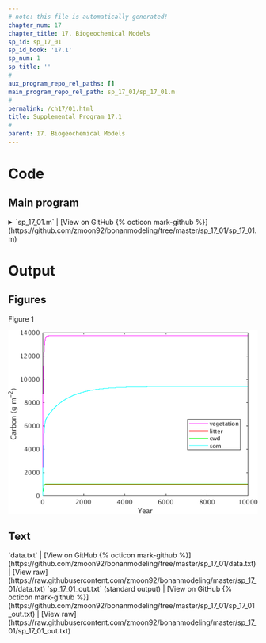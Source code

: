 ```yaml
---
# note: this file is automatically generated!
chapter_num: 17
chapter_title: 17. Biogeochemical Models
sp_id: sp_17_01
sp_id_book: '17.1'
sp_num: 1
sp_title: ''
# 
aux_program_repo_rel_paths: []
main_program_repo_rel_path: sp_17_01/sp_17_01.m
# 
permalink: /ch17/01.html
title: Supplemental Program 17.1
# 
parent: 17. Biogeochemical Models
---
```


# Code

## Main program

<details>
  <summary markdown="span">
    `sp_17_01.m`
    <span class="program-code-link-sep">|</span>
    [View on GitHub {% octicon mark-github %}](https://github.com/zmoon92/bonanmodeling/tree/master/sp_17_01/sp_17_01.m)
  </summary>

```matlab
% Supplemental program 17.1

% -----------------------------
% Example of a simple BGC model
% -----------------------------

% --------------
% Initialization
% --------------

% --- number of pools

npool = 9;

% --- NPP (gC/m2/day)

U = 1000 / 365;

% --- NPP partitioning: B(i,1) = NPP partitioning to pool i

B(1,1) = 0.25;            % leaf
B(2,1) = 0.55;            % fine root
B(3,1) = 0.20;            % wood
B(4,1) = 0;               % metabolic litter
B(5,1) = 0;               % structural litter
B(6,1) = 0;               % coarse woody debris
B(7,1) = 0;               % fast SOM
B(8,1) = 0;               % slow SOM
B(9,1) = 0;               % passive SOM

% --- base turnover rate: K(i,i) = base turnover rate for pool i (/day)

K = zeros(npool,npool);   % zero array elements

K(1,1) = 1.12 / 365;      % leaf
K(2,2) = 0.10 / 365;      % fine root
K(3,3) = 0.025 / 365;     % wood
K(4,4) = 10.0 / 365;      % metabolic litter
K(5,5) = 0.95 / 365;      % structural litter
K(6,6) = 0.49 / 365;      % coarse woody debris
K(7,7) = 1.97 / 365;      % fast SOM
K(8,8) = 0.108 / 365;     % slow SOM
K(9,9) = 0.0024 / 365;    % passive SOM

% --- carbon transfer matrix: A(i,j) = fractional carbon flow from pool j that enters pool i

A = zeros(npool,npool);

A(1,1) = -1;
A(2,2) = -1;
A(3,3) = -1;
A(4,4) = -1;
A(5,5) = -1;
A(6,6) = -1;
A(7,7) = -1;
A(8,8) = -1;
A(9,9) = -1;

A(4,1) = 0.67;
A(5,1) = 0.33;
A(4,2) = 0.58;
A(5,2) = 0.42;
A(6,3) = 1.00;
A(7,4) = 0.45;
A(7,5) = 0.36;
A(8,5) = 0.14;
A(7,6) = 0.24;
A(8,6) = 0.28;
A(8,7) = 0.39;
A(9,7) = 0.006;
A(9,8) = 0.003;

% --- environmental scalar: xi(i,i) = environmental scalar for pool i

xi = zeros(npool,npool);

xi(1,1) = 1.01;
xi(2,2) = 1.00;
xi(3,3) = 1.00;
xi(4,4) = 0.40;
xi(5,5) = 0.40;
xi(6,6) = 0.40;
xi(7,7) = 0.40;
xi(8,8) = 0.40;
xi(9,9) = 0.40;

% --- initial pool size: C(i,1) = carbon for pool i (g C/m2)

C = zeros(npool,1);

% ------------------
% Time stepping loop
% ------------------

% --- length of time step (days)

dt = 1;

% --- number of years to simulate 

nyears = 10000;

% --- days per month

ndays = [31, 28, 31, 30, 31, 30, 31, 31, 30, 31, 30, 31];

% --- initialize step counter

nstep = 0;

% --- advance time

for year = 1:nyears
   for month = 1:12
      for day = 1:ndays(month)

         nstep = nstep + 1;       % step counter
         cumyear = nstep / 365;   % cumulative year

         % calculate pool increment dC for each pool - this is the full caculation for each pool

%        dC(1,1) = U * B(1,1) - xi(1,1) * K(1,1) * C(1,1);
%        dC(2,1) = U * B(2,1) - xi(2,2) * K(2,2) * C(2,1);
%        dC(3,1) = U * B(3,1) - xi(3,3) * K(3,3) * C(3,1);

%        dC(4,1) = A(4,1)*xi(1,1)*K(1,1)*C(1,1) + A(4,2)*xi(2,2)*K(2,2)*C(2,1) - xi(4,4)*K(4,4)*C(4,1);
%        dC(5,1) = A(5,1)*xi(1,1)*K(1,1)*C(1,1) + A(5,2)*xi(2,2)*K(2,2)*C(2,1) - xi(5,5)*K(5,5)*C(5,1);
%        dC(6,1) = xi(3,3)*K(3,3)*C(3,1) - xi(6,6)*K(6,6)*C(6,1);

%        dC(7,1) = A(7,4)*xi(4,4)*K(4,4)*C(4,1) + A(7,5)*xi(5,5)*K(5,5)*C(5,1) ...
%                + A(7,6)*xi(6,6)*K(6,6)*C(6,1) - xi(7,7)*K(7,7)*C(7,1);

%        dC(8,1) = A(8,5)*xi(5,5)*K(5,5)*C(5,1) + A(8,6)*xi(6,6)*K(6,6)*C(6,1) ...
%                + A(8,7)*xi(7,7)*K(7,7)*C(7,1) - xi(8,8)*K(8,8)*C(8,1);

%        dC(9,1) = A(9,7)*xi(7,7)*K(7,7)*C(7,1) + A(9,8)*xi(8,8)*K(8,8)*C(8,1) ...
%                - xi(9,9)*K(9,9)*C(9,1);

         % ... or calculate pool increment dC for each pool i - this is the generalized calculation

         for i = 1:npool
            dC(i,1) = U * B(i,1) - xi(i,i) * K(i,i) * C(i,1);
            for j = 1:npool
               if (j ~= i)
                  dC(i,1) = dC(i,1) + A(i,j) * xi(j,j) * K(j,j) * C(j,1);
               end
            end
         end

         % ... or use matrix algebra: dC = B * U + A * xi * K * C

%        dC = B * U + A * xi * K * C;

         % heterotrophic respiration

%        RH = (1 - A(7,4))          * xi(4,4) * K(4,4) * C(4,1) ...
%           + (1 - A(7,5) - A(8,5)) * xi(5,5) * K(5,5) * C(5,1) ...
%           + (1 - A(7,6) - A(8,6)) * xi(6,6) * K(6,6) * C(6,1) ...
%           + (1 - A(8,7) - A(9,7)) * xi(7,7) * K(7,7) * C(7,1) ...
%           + (1 - A(9,8))          * xi(8,8) * K(8,8) * C(8,1) ...
%           +                         xi(9,9) * K(9,9) * C(9,1);

         % ... or this is the generalized calculation

         RH = xi(9,9) * K(9,9) * C(9,1);
         for j = 4:8
            suma = 0;
            for i = 4:9
               if (i ~= j)
                  suma = suma + A(i,j);
               end
            end
            RH = RH + (1 - suma) * xi(j,j) * K(j,j) * C(j,1);
         end

         % update pools

         for i = 1:npool
            C(i,1) = C(i,1) + dC(i,1) * dt;
         end

         vegc = C(1,1) + C(2,1) + C(3,1);     % vegetation: leaf + root + wood
         litc = C(4,1) + C(5,1);              % litter: metabolic + structural
         cwdc = C(6,1);                       % coarse woody debris
         somc = C(7,1) + C(8,1) + C(9,1);     % soil organic matter: fast + slow + passive
         totc = vegc + litc + cwdc + somc;    % total carbon

         % balance check

         dCtot = 0;
         for i = 1:npool
            dCtot = dCtot + dC(i,1);
         end

         err = U - (RH + dCtot);
         if (abs(err) > 1e-12)
            fprintf('err = %15.5f\n',err)
            error ('BALANCE CHECK ERROR')
         end

      end
   end

   % save annual output for graphing

   x1(year) = cumyear;
   y1(year) = vegc;
   y2(year) = litc;
   y3(year) = cwdc;
   y4(year) = somc;
   y5(year) = totc;

   fprintf('year = %8.1f\n',cumyear)

end

% ----------------------
% write final pools
% ----------------------

fprintf('%8.1f %15.5f %15.5f %15.5f %15.5f %15.5f\n',cumyear,vegc,litc,cwdc,somc,totc)

% ----------------------
% equilibrium pool sizes
% ----------------------

C_eq = -U * ((A * xi * K) \ B);

vegc = C_eq(1,1) + C_eq(2,1) + C_eq(3,1);
litc = C_eq(4,1) + C_eq(5,1);
cwdc = C_eq(6,1);
somc = C_eq(7,1) + C_eq(8,1) + C_eq(9,1);
totc = vegc + litc + cwdc + somc;

fprintf('%8.1f %15.5f %15.5f %15.5f %15.5f %15.5f\n',cumyear,vegc,litc,cwdc,somc,totc)

% ----------------------
% graph data
% ----------------------

plot(x1,y1,'m-',x1,y2,'r-',x1,y3,'g-',x1,y4,'c-')
xlabel('Year')
ylabel('Carbon (g m^{-2})')
legend('vegetation','litter','cwd','som','Location','best')

% ----------------------------------
% Write formated output to text file
% ----------------------------------

data = [x1; y1; y2; y3; y4; y5];
fileID = fopen('data.txt','w');
fprintf(fileID,'%8s %15s %15s %15s %15s %15s\n','year','vegc','litc','cwdc','somc','totc');
fprintf(fileID,'%8.1f %15.5f %15.5f %15.5f %15.5f %15.5f\n',data);
fclose(fileID);
```
{: #main-program-code}

</details>



# Output

## Figures

Figure 1

<img src="https://raw.githubusercontent.com/zmoon92/bonanmodeling/master/sp_17_01/fig01.png">

## Text
<span class="main-program-output-text-file-links-only">
  `data.txt`
  <span class="program-code-link-sep">|</span>
  [View on GitHub {% octicon mark-github %}](https://github.com/zmoon92/bonanmodeling/tree/master/sp_17_01/data.txt)
  <span class="program-code-link-sep">|</span>
  [View raw](https://raw.githubusercontent.com/zmoon92/bonanmodeling/master/sp_17_01/data.txt)
</span>
<span class="main-program-output-text-file-links-only">
  `sp_17_01_out.txt` (standard output)
  <span class="program-code-link-sep">|</span>
  [View on GitHub {% octicon mark-github %}](https://github.com/zmoon92/bonanmodeling/tree/master/sp_17_01/sp_17_01_out.txt)
  <span class="program-code-link-sep">|</span>
  [View raw](https://raw.githubusercontent.com/zmoon92/bonanmodeling/master/sp_17_01/sp_17_01_out.txt)
</span>